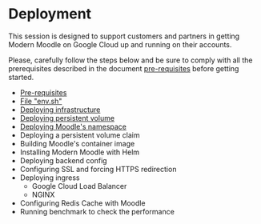 # Deployment

This session is designed to support customers and partners in getting Modern Moodle on Google Cloud up and running on their accounts.

Please, carefully follow the steps below and be sure to comply with all the prerequisites described in the document [pre-requisites](pre-requisites.md) before getting started.

* [Pre-requisites](pre-requisites.md)
* [File "env.sh"](file-env-sh.md)
* [Deploying infrastructure](deploying-infrastructure.md)
* [Deploying persistent volume](deploying-persistent-volume.md)
* [Deploying Moodle's namespace](deploying-namespace.md)
* Deploying a persistent volume claim
* Building Moodle's container image
* Installing Modern Moodle with Helm
* Deploying backend config
* Configuring SSL and forcing HTTPS redirection
* Deploying ingress
  * Google Cloud Load Balancer
  * NGINX
* Configuring Redis Cache with Moodle
* Running benchmark to check the performance